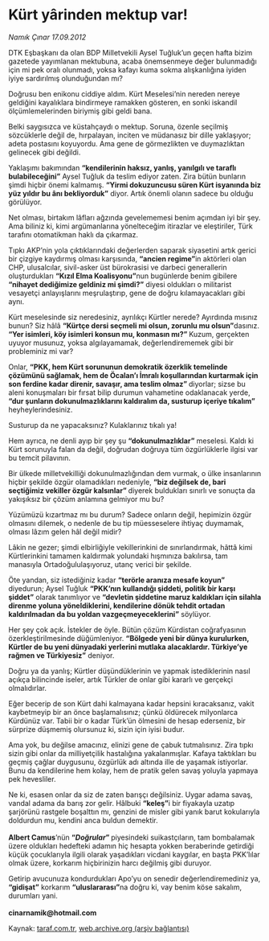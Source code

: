 # Kürt yârinden mektup var!

*Namık Çınar 17.09.2012*

<div class="yazi"><p>DTK Eşbaşkanı da olan BDP Milletvekili Aysel Tuğluk’un geçen hafta bizim gazetede yayımlanan mektubuna, acaba önemsenmeye değer bulunmadığı için mi pek oralı olunmadı, yoksa kafayı kuma sokma alışkanlığına iyiden iyiye sardırılmış olunduğundan mı?</p>
<p>Doğrusu ben enikonu ciddiye aldım. Kürt Meselesi’nin nereden nereye geldiğini kayalıklara bindirmeye ramakken gösteren, en sonki iskandil ölçümlemelerinden biriymiş gibi geldi bana.</p>
<p>Belki saygısızca ve küstahçaydı o mektup. Soruna, özenle seçilmiş sözcüklerle değil de, hırpalayan, inciten ve müdanasız bir dille yaklaşıyor; adeta postasını koyuyordu. Ama gene de görmezlikten ve duymazlıktan gelinecek gibi değildi.</p>
<p>Yaklaşımı bakımından <b>“kendilerinin haksız, yanlış, yanılgılı ve taraflı bulabileceğini”</b> Aysel Tuğluk da teslim ediyor zaten. Zira bütün bunların şimdi hiçbir önemi kalmamış. <b>“Yirmi dokuzuncusu süren Kürt isyanında biz yüz yıldır bu ânı bekliyorduk”</b> diyor. Artık önemli olanın sadece bu olduğu görülüyor.</p>
<p>Net olması, birtakım lâfları ağzında gevelememesi benim açımdan iyi bir şey. Ama biliniz ki, kimi argümanlarına yönelteceğim itirazlar ve eleştiriler, Türk tarafını otomatikman haklı da çıkarmaz.</p>
<p>Tıpkı AKP’nin yola çıktıklarındaki değerlerden saparak siyasetini artık gerici bir çizgiye kaydırmış olması karşısında, <b>“ancien regime”</b>in aktörleri olan CHP, ulusalcılar, sivil-asker üst bürokrasisi ve darbeci generallerin oluşturdukları <b>“</b><b>Kızıl Elma Koalisyonu”</b>nun bugünlerde benim gibilere <b>“nihayet dediğimize geldiniz mi şimdi?”</b> diyesi oldukları o militarist vesayetçi anlayışlarını meşrulaştırıp, gene de doğru kılamayacakları gibi aynı.</p>
<p>Kürt meselesinde siz neredesiniz, ayrılıkçı Kürtler nerede? Ayırdında mısınız bunun? Siz hâlâ <b>“Kürtçe dersi seçmeli mi olsun, zorunlu mu olsun”</b>dasınız. <b>“Yer isimleri, köy isimleri konsun mu, konmasın mı?” </b>Kuzum, gerçekten uyuyor musunuz, yoksa algılayamamak, değerlendirememek gibi bir probleminiz mi var?</p>
<p>Onlar, <b>“PKK, hem Kürt sorununun demokratik özerklik temelinde çözümünü sağlamak, hem de Öcalan’ı İmralı koşullarından kurtarmak için son ferdine kadar direnir, savaşır, ama teslim olmaz” </b>diyorlar; sizse bu aleni konuşmaları bir fırsat bilip durumun vahametine odaklanacak yerde, <b>“dur şunların dokunulmazlıklarını kaldıralım da, susturup içeriye tıkalım”</b> heyheylerindesiniz.</p>
<p>Susturup da ne yapacaksınız? Kulaklarınız tıkalı ya!</p>
<p>Hem ayrıca, ne denli ayıp bir şey şu <b>“dokunulmazlıklar”</b> meselesi. Kaldı ki Kürt sorunuyla falan da değil, doğrudan doğruya tüm özgürlüklerle ilgisi var bu temcit pilavının.</p>
<p>Bir ülkede milletvekilliği dokunulmazlığından dem vurmak, o ülke insanlarının hiçbir şekilde özgür olamadıkları nedeniyle, <b>“biz değilsek de, bari seçtiğimiz vekiller özgür kalsınlar” </b>diyerek buldukları sınırlı ve sonuçta da yakışıksız bir çözüm anlamına gelmiyor mu bu?</p>
<p>Yüzümüzü kızartmaz mı bu durum? Sadece onların değil, hepimizin özgür olmasını dilemek, o nedenle de bu tip müesseselere ihtiyaç duymamak, olması lâzım gelen hâl değil midir?</p>
<p>Lâkin ne gezer; şimdi elbirliğiyle vekillerinkini de sınırlandırmak, hâttâ kimi Kürtlerinkini tamamen kaldırmak yolundaki hışmınıza bakılırsa, tam manasıyla Ortadoğululaşıyoruz, utanç verici bir şekilde.</p>
<p>Öte yandan, siz istediğiniz kadar <b>“terörle aranıza mesafe koyun”</b> diyedurun; Aysel Tuğluk <b>“PKK’nın kullandığı şiddeti, politik bir karşı şiddet”</b> olarak tanımlıyor ve <b>“devletin şiddetine maruz kaldıkları için silahla direnme yoluna yöneldiklerini, kendilerine dönük tehdit ortadan kaldırılmadan da bu yoldan vazgeçmeyeceklerini”</b> söylüyor.</p>
<p>Her şey çok açık. İstekler de öyle. Bütün çözüm Kürdistan coğrafyasının özerkleştirilmesinde düğümleniyor. <b>“Bölgede yeni bir dünya kurulurken, Kürtler de bu yeni dünyadaki yerlerini mutlaka alacaklardır. Türkiye’ye rağmen ve Türkiyesiz”</b> deniyor.</p>
<p>Doğru ya da yanlış; Kürtler düşündüklerinin ve yapmak istediklerinin nasıl açıkça bilincinde iseler, artık Türkler de onlar gibi kararlı ve gerçekçi olmalıdırlar.</p>
<p>Eğer becerip de son Kürt dahi kalmayana kadar hepsini kıracaksanız, vakit kaybetmeyip bir an önce başlamalısınız; çünkü öldürecek milyonlarca Kürdünüz var. Tabii bir o kadar Türk’ün ölmesini de hesap ederseniz, bir sürprize düşmemiş olursunuz ki, sizin için iyisi budur.</p>
<p>Ama yok, bu değilse amacınız, elinizi gene de çabuk tutmalısınız. Zira tıpkı sizin gibi onlar da milliyetçilik hastalığına yakalanmışlar. Kafaya taktıkları bu geçmiş çağlar duygusunu, özgürlük adı altında ille de yaşamak istiyorlar. Bunu da kendilerine hem kolay, hem de pratik gelen savaş yoluyla yapmaya pek hevesliler.</p>
<p>Ne ki, esasen onlar da siz de zaten barışçı değilsiniz. Uygar adama savaş, vandal adama da barış zor gelir. Hâlbuki <b>“keleş”</b>i bir fiyakayla uzatıp şarjörünü rastgele boşalttın mı, genzini de misler gibi yanık barut kokularıyla doldurdun mu, kendini anca buldun demektir.<br/><br/><b>Albert Camus</b>’nün <b>“<i>Doğrular</i>” </b>piyesindeki suikastçıların, tam bombalamak üzere oldukları hedefteki adamın hiç hesapta yokken beraberinde getirdiği küçük çocuklarıyla ilgili olarak yaşadıkları vicdani kaygılar, en başta PKK’lılar olmak üzere, korkarım hiçbirinizin harcı değilmiş gibi duruyor.</p>
<p>Getirip avucunuza kondurdukları Apo’yu on senedir değerlendiremediniz ya, <b>“gidişat”</b> korkarım <b>“uluslararası”</b>na doğru ki, vay benim köse sakalım, durumları yani.<br/><br/><b>cinarnamik@hotmail.com</b></p>
</div>

Kaynak: [taraf.com.tr](http://www.taraf.com.tr/namik-cinar/makale-kurt-yarinden-mektup-var.htm), [web.archive.org (arşiv bağlantısı)](http://web.archive.org/web/20130623153152/http://www.taraf.com.tr/namik-cinar/makale-kurt-yarinden-mektup-var.htm)

